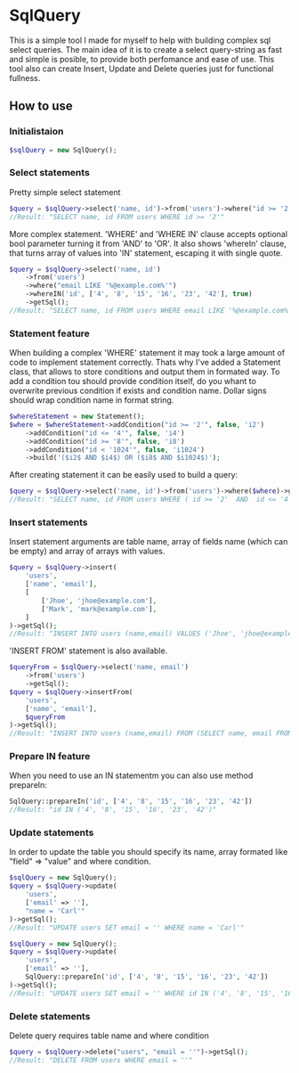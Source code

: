 # SqlQuery
This is a simple tool I made for myself to help with building complex sql select queries.
The main idea of it is to create a select query-string as fast and simple is posible, to provide both perfomance and ease of use.
This tool also can create Insert, Update and Delete queries just for functional fullness.
## How to use
### Initialistaion
```php
$sqlQuery = new SqlQuery();
```
### Select statements
Pretty simple select statement
```php
$query = $sqlQuery->select('name, id')->from('users')->where("id >= '2'")->getSql();
//Result: "SELECT name, id FROM users WHERE id >= '2'"
```
More complex statement. 'WHERE' and 'WHERE IN' clause accepts optional bool parameter turning it from 'AND' to 'OR'.
It also shows 'whereIn' clause, that turns array of values into 'IN' statement, escaping it with single quote.
```php
$query = $sqlQuery->select('name, id')
	->from('users')
	->where("email LIKE '%@example.com%'")
	->whereIN('id', ['4', '8', '15', '16', '23', '42'], true) 
	->getSql();
//Result: "SELECT name, id FROM users WHERE email LIKE '%@example.com%' OR id IN ('4', '8', '15', '16', '23', '42')"
```
### Statement feature
When building a complex 'WHERE' statement it may took a large amount of code to implement statement correctly. Thats why I've added a Statement class, that allows to store conditions and output them in formated way.
To add a condition tou should provide condition itself, do you whant to overwrite previous condition if exists and condition name.
Dollar signs should wrap condition name in format string.
```php
$whereStatement = new Statement();
$where = $whereStatement->addCondition("id >= '2'", false, 'i2')
	->addCondition("id <= '4'", false, 'i4')
	->addCondition("id >= '8'", false, 'i8')
	->addCondition("id < '1024'", false, 'i1024')
	->build('($i2$ AND $i4$) OR ($i8$ AND $i1024$)');
```
After creating statement it can be easily used to build a query:
```php
$query = $sqlQuery->select('name, id')->from('users')->where($where)->getSql();
//Result: "SELECT name, id FROM users WHERE ( id >= '2'  AND  id <= '4' ) OR ( id >= '8'  AND  id < '1024' )"
```
### Insert statements
Insert statement arguments are table name, array of fields name (which can be empty) and array of arrays with values.
```php
$query = $sqlQuery->insert(
	'users', 
	['name', 'email'], 
	[
		['Jhoe', 'jhoe@example.com'],
		['Mark', 'mark@example.com'],
	]
)->getSql();
//Result: "INSERT INTO users (name,email) VALUES ('Jhoe', 'jhoe@example.com'),('Mark', 'mark@example.com')"
```
'INSERT FROM' statement is also available. 
```php
$queryFrom = $sqlQuery->select('name, email')
	->from('users')
	->getSql();
$query = $sqlQuery->insertFrom(
	'users', 
	['name', 'email'], 
	$queryFrom
)->getSql();
//Result: "INSERT INTO users (name,email) FROM (SELECT name, email FROM users)"
```
### Prepare IN feature
When you need to use an IN statementm you can also use method prepareIn:
```php
SqlQuery::prepareIn('id', ['4', '8', '15', '16', '23', '42'])
//Result: "id IN ('4', '8', '15', '16', '23', '42')"
```
### Update statements
In order to update the table you should specify its name, array formated like "field" => "value" and where condition.
```php
$sqlQuery = new SqlQuery();
$query = $sqlQuery->update(
	'users', 
	['email' => ''], 
	"name = 'Carl'"
)->getSql();	
//Result: "UPDATE users SET email = '' WHERE name = 'Carl'"

$sqlQuery = new SqlQuery();
$query = $sqlQuery->update(
	'users', 
	['email' => ''], 
	SqlQuery::prepareIn('id', ['4', '8', '15', '16', '23', '42'])
)->getSql();	
//Result: "UPDATE users SET email = '' WHERE id IN ('4', '8', '15', '16', '23', '42')"
```
### Delete statements
Delete query requires table name and where condition
```php
$query = $sqlQuery->delete("users", "email = ''")->getSql();
//Result: "DELETE FROM users WHERE email = ''"
```